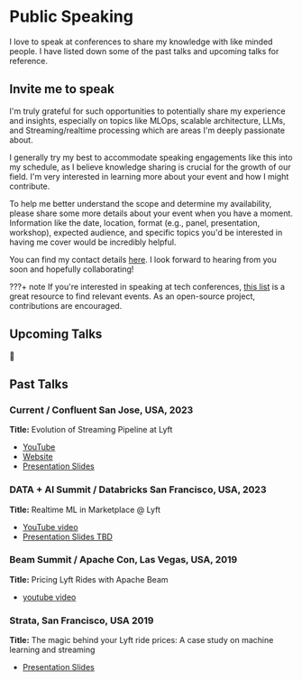 # Public Speaking

I love to speak at conferences to share my knowledge with like minded people. I have listed down some of the past talks and upcoming talks for reference.

## Invite me to speak
I'm truly grateful for such opportunities to potentially share my experience and insights, especially on topics like MLOps, scalable architecture, LLMs, and Streaming/realtime processing which are areas I'm deeply passionate about.

I generally try my best to accommodate speaking engagements like this into my schedule, as I believe knowledge sharing is crucial for the growth of our field. I'm very interested in learning more about your event and how I might contribute.

To help me better understand the scope and determine my availability, please share some more details about your event when you have a moment. Information like the date, location, format (e.g., panel, presentation, workshop), expected audience, and specific topics you'd be interested in having me cover would be incredibly helpful.

You can find my contact details [here](contact.md). I look forward to hearing from you soon and hopefully collaborating!


???+ note
    If you're interested in speaking at tech conferences, [this list](https://github.com/rakeshcusat/tech-conference) is a great resource to find relevant events. As an open-source project, contributions are encouraged. 
## Upcoming Talks
:construction:

## Past Talks
### Current / Confluent San Jose, USA, 2023
**Title:**  Evolution of Streaming Pipeline at Lyft

- [YouTube](https://www.confluent.io/events/current/2023/evolution-of-streaming-pipeline-at-lyft/)
- [Website](https://www.confluent.io/events/current/2023/evolution-of-streaming-pipeline-at-lyft/)
- [Presentation Slides](https://www.slideshare.net/slideshow/evolution-of-streaming-pipeline-at-lyft/262726387)

### DATA + AI Summit / Databricks San Francisco, USA, 2023
**Title:**  Realtime ML in Marketplace @ Lyft

- [YouTube video](https://www.youtube.com/watch?v=-t5Dt6Gbw90)
- [Presentation Slides TBD]()


### Beam Summit / Apache Con, Las Vegas, USA, 2019
**Title:**  Pricing Lyft Rides with Apache Beam

- [youtube video](https://www.youtube.com/watch?v=D_NA-LY1xP0)

### Strata, San Francisco, USA 2019
**Title:** The magic behind your Lyft ride prices: A case study on machine learning and streaming

- [Presentation Slides](https://docs.google.com/presentation/d/1MskxMXJnCKCpmWXS3-S_TPZ0Qqs1YB6N/edit?usp=sharing&ouid=103849271438793450736&rtpof=true&sd=true)


